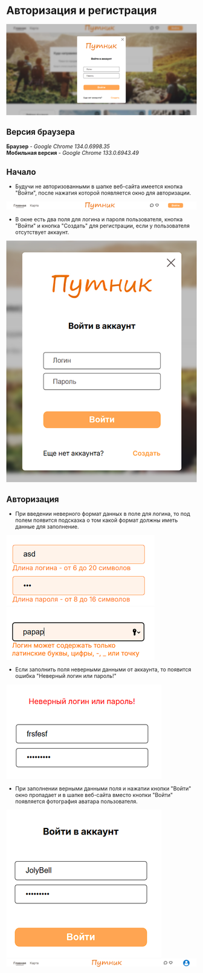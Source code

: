 # Авторизация и регистрация

![image](assets/image.png)

## Версия браузера

**Браузер** - *Google Chrome 134.0.6998.35*  
**Мобильная версия** - *Google Chrome 133.0.6943.49*

## Начало

- Будучи не авторизованными в шапке веб-сайта имеется кнопка "Войти", после нажатия которой появляется окно для авторизации.

![image](assets/image_1.png)

- В окне есть два поля для логина и пароля пользователя, кнопка "Войти" и кнопка "Создать" для регистрации, если у пользователя отсутствует аккаунт.

![image](assets/image_2.png)

## Авторизация

- При введении неверного формат данных в поле для логина, то под полем появится подсказка о том какой формат должны иметь данные для заполнение.
  
![image](assets/image_3.png)
![image](assets/image_4.png)

- Если заполнить поля неверными данными от аккаунта, то появится ошибка "Неверный логин или пароль!"

![image](assets/image_5.png)

- При заполнении верными данными поля и нажатии кнопки "Войти" окно пропадает и в шапке веб-сайта вместо кнопки "Войти" появляется фотография аватара пользователя.

![image](assets/image_6.png)
![image](assets/image_7.png)






 
